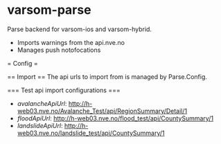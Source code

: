 varsom-parse
============

Parse backend for varsom-ios and varsom-hybrid. 
* Imports warnings from the api.nve.no
* Manages push notofocations

= Config = 

== Import ==
The api urls to import from is managed by Parse.Config.

=== Test api import configurations ===
* _avalancheApiUrl_: http://h-web03.nve.no/Avalanche_Test/api/RegionSummary/Detail/1
* _floodApiUrl_: http://h-web03.nve.no/flood_test/api/CountySummary/1
* _landslideApiUrl_: http://h-web03.nve.no/landslide_test/api/CountySummary/1